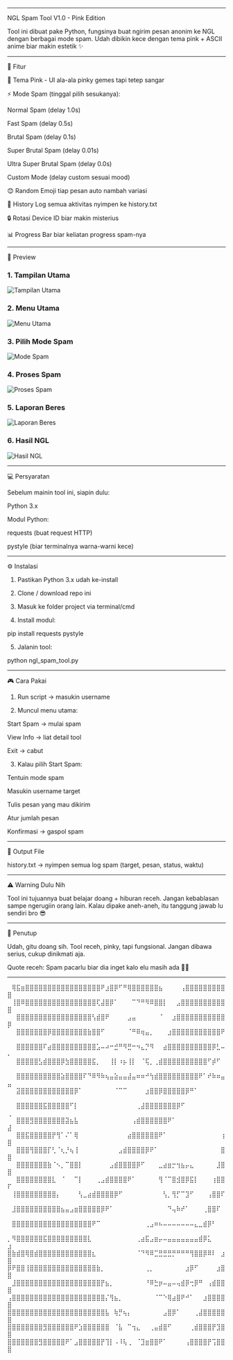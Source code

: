 
---

NGL Spam Tool V1.0 - Pink Edition





Tool ini dibuat pake Python, fungsinya buat ngirim pesan anonim ke NGL dengan berbagai mode spam. Udah dibikin kece dengan tema pink + ASCII anime biar makin estetik ✨


---

🎯 Fitur

🎨 Tema Pink - UI ala-ala pinky gemes tapi tetep sangar

⚡ Mode Spam (tinggal pilih sesukanya):

Normal Spam (delay 1.0s)

Fast Spam (delay 0.5s)

Brutal Spam (delay 0.1s)

Super Brutal Spam (delay 0.01s)

Ultra Super Brutal Spam (delay 0.0s)

Custom Mode (delay custom sesuai mood)


😊 Random Emoji tiap pesan auto nambah variasi

📝 History Log semua aktivitas nyimpen ke history.txt

🔒 Rotasi Device ID biar makin misterius

📊 Progress Bar biar keliatan progress spam-nya



---

👀 Preview  

### 1. Tampilan Utama  
![Tampilan Utama](assets/preview-1.jpg)  

### 2. Menu Utama  
![Menu Utama](assets/preview-2.jpg)  

### 3. Pilih Mode Spam  
![Mode Spam](assets/preview-3.jpg)  

### 4. Proses Spam  
![Proses Spam](assets/preview-4.jpg)  

### 5. Laporan Beres  
![Laporan Beres](assets/preview-5.jpg)  

### 6. Hasil NGL  
![Hasil NGL](assets/preview-6.jpg)


---

💻 Persyaratan

Sebelum mainin tool ini, siapin dulu:

Python 3.x

Modul Python:

requests (buat request HTTP)

pystyle (biar terminalnya warna-warni kece)



---

⚙️ Instalasi

1. Pastikan Python 3.x udah ke-install


2. Clone / download repo ini


3. Masuk ke folder project via terminal/cmd


4. Install modul:

pip install requests pystyle


5. Jalanin tool:

python ngl_spam_tool.py



---

🎮 Cara Pakai

1. Run script → masukin username


2. Muncul menu utama:

Start Spam → mulai spam

View Info → liat detail tool

Exit → cabut



3. Kalau pilih Start Spam:

Tentuin mode spam

Masukin username target

Tulis pesan yang mau dikirim

Atur jumlah pesan

Konfirmasi → gaspol spam


---

📂 Output File

history.txt → nyimpen semua log spam (target, pesan, status, waktu)


---

⚠️ Warning Dulu Nih

Tool ini tujuannya buat belajar doang + hiburan receh.
Jangan kebablasan sampe ngerugiin orang lain.
Kalau dipake aneh-aneh, itu tanggung jawab lu sendiri bro 😎


---

🐒 Penutup

Udah, gitu doang sih. Tool receh, pinky, tapi fungsional.
Jangan dibawa serius, cukup dinikmati aja.

Quote receh: Spam pacarlu biar dia inget kalo elu masih ada 🗿💔


---

⠀⢿⣯⣶⣿⣿⣿⣿⣿⣿⣿⣿⣿⣿⣿⣿⣿⣿⣿⣿⣿⠟⣰⣿⡿⠋⠛⢿⣿⣿⣿⣿⣿⣿⣦⠀⠀⠀⠀⢠⣿⣿⣿⣿⣿⣿⣿⣿⣿⣿
⠀⢸⣿⠿⣿⣿⣿⣿⣿⣿⣿⣿⣿⣿⣿⣿⣿⣿⣿⣿⢏⣼⣿⡿⠁⠀⠀⠀⠉⠙⠛⠻⠿⣿⣿⡇⠀⠀⣠⣿⣿⣿⣿⣿⣿⣿⣿⣿⣿⣿
⠀⠀⣿⣿⣿⣿⣿⣿⣿⣿⣿⣿⣿⣿⣿⣿⣿⣿⣿⢣⣾⣿⠟⠀⠀⠀⠀⣠⣤⠀⠀⠀⠀⠀⠈⠀⠀⣰⣿⣿⣿⣿⣿⣿⣿⣿⣿⣿⣿⡿
⠀⠀⣿⣿⣿⣿⣿⣿⣿⡿⣿⣿⣿⣿⣿⣿⣿⣿⣷⣿⣿⠋⠀⠀⠀⠀⠀⠈⠛⠿⢶⣤⡀⠀⠀⠀⣰⣿⣿⣿⣿⣿⣿⣿⣿⣿⣿⣿⠟⠀
⠀⠀⣿⣿⣿⣿⣿⣿⠏⣴⣿⣿⣿⣿⣿⣿⣿⣿⣿⣿⣡⠤⠴⠒⣚⠛⠻⣛⠒⠲⣄⡙⠻⠀⠀⣴⣿⣿⣿⣿⣿⣿⣿⣿⣿⣿⡿⣃⠤⠄
⠀⠀⣿⣿⣿⣿⣿⣣⣾⣿⣿⣿⡿⣳⣿⣿⣿⣿⣿⣯⡀⠀⠀⢸⡇⠰⡦⢸⡇⠀⠈⢯⡀⢀⣾⣿⣿⣿⣿⣿⣿⣿⣿⣿⣿⠋⡾⠋⠀⠀
⠀⠀⣿⣿⣿⣿⣿⣿⣿⣿⣿⣿⣵⣿⣿⣿⣿⠏⠙⠿⠻⠷⢦⣤⣵⣤⣤⣼⣤⠶⠶⠚⢳⣾⣿⣿⣿⣿⣿⣿⣿⣿⣿⠟⠁⠞⠷⠶⣤⣤
⠀⠀⣽⣿⣿⣿⣿⣿⣿⣿⣿⣿⣿⣿⣿⡿⠁⠀⠀⠀⠀⠀⠀⠀⠈⠉⠉⠀⠀⠀⠀⣰⣿⣿⡿⣿⣿⣿⣿⣿⡿⠛⠁⠀⠀⠀⠀⠀⠀⠀
⠀⠀⣿⣿⣿⣿⣿⣿⣯⣿⣿⣿⣿⣿⠋⡇⠀⠀⠀⠀⠀⠀⠀⠀⠀⠀⠀⠀⠀⢀⣼⣿⣿⣿⣿⣿⣿⣿⡿⠋⠀⠀⠀⠀⠀⠀⠀⠀⠀⢀
⠀⠀⣿⣿⣿⣻⣿⣿⣿⣿⣿⣿⣿⣽⣦⣧⠀⠀⠀⠀⠀⠀⠀⠀⠀⠀⠀⠀⢠⣾⣿⣿⣿⣿⣿⣿⠟⠁⠀⠀⠀⠀⠀⠀⠀⠀⠀⠀⠀⣼
⠀⠀⣿⣿⣯⣿⣿⣿⣿⣿⡟⢻⠁⠌⠁⢿⠀⠀⠀⠀⠀⠀⠀⠀⠀⠀⠀⣴⣿⣿⣿⣿⣿⣿⠟⠁⠀⠀⠀⠀⠀⠀⠀⠀⠀⠀⠀⠀⢰⣿
⠀⠀⣿⣿⣿⢻⣿⣿⣿⡏⢃⠈⢆⡘⢦⢸⠀⠀⠀⠀⠀⠀⠀⠀⠀⣠⣾⣿⣿⣿⣿⡿⠟⠁⠀⠀⠀⠀⠀⠀⠀⠀⠀⠀⠀⠀⠀⠀⣿⣿
⠀⠀⣿⣿⣿⣿⣿⣿⣿⣷⠈⠢⡀⠉⣿⣿⡇⠀⠀⠀⠀⠀⠀⣠⣾⣿⣿⣿⣿⡿⠋⠀⠀⠀⣀⣴⣶⡒⢲⣦⡤⣄⠀⠀⠀⠀⠀⣸⣿⣿
⠀⠀⣿⣿⣿⣿⣿⣿⣿⣿⣇⠀⠈⠀⠀⠉⡇⠀⠀⠀⢀⣠⣾⣿⣿⣿⣿⠟⠁⠀⠀⠀⠀⠀⢻⠈⠉⣿⣺⣿⡿⣯⡇⠀⠀⠀⢰⣿⣿⠏
⠀⢸⣿⣿⣿⣿⣿⣿⣿⣿⣿⡄⠀⠀⠀⠀⢣⣀⣴⣾⣿⣿⣿⣿⡿⠋⠀⠀⠀⠀⠀⠀⠀⠀⠀⢣⡀⢻⡋⠉⣹⠋⠀⠀⠀⢠⣿⣿⠏⠀
⠀⣸⣿⣿⣿⣿⣿⣿⣿⣿⣿⣿⣦⣤⣠⣶⣿⣿⣿⣿⣿⡿⠟⠁⠀⠀⠀⠀⠀⠀⠀⠀⠀⠀⠀⠀⠙⢤⠷⠞⠁⠀⠀⠀⢀⣿⣿⠏⠀⠀
⠀⣿⣿⣿⣿⣿⣿⣿⣿⣿⣿⣿⣿⣿⣿⣿⣿⣿⣿⠟⠉⠀⠀⠀⠀⠀⠀⠀⠀⠀⠀⢀⣠⠶⠦⠤⠤⠤⠤⠤⠤⠤⣄⣀⣾⡿⠃⠀⠀⠀
⡀⠻⣿⣿⣿⣿⣿⣿⣯⣿⣿⣿⣿⣿⣿⣿⣿⣿⣇⠀⠀⠀⠀⠀⠀⠀⠀⠀⠀⢀⣴⣯⣠⣶⡤⠤⣤⣤⣤⣤⣤⣤⣤⣾⡿⣅⠀⠀⠀⣰
⣿⣷⣾⣿⢿⣿⣾⣿⣿⣿⣿⣿⣿⣿⣿⣿⣿⣿⣿⣆⠀⠀⠀⠀⠀⠀⠀⠀⠀⠈⠙⠻⠿⣉⣛⣛⣛⡛⠛⠛⠛⢻⣿⣿⡿⠿⠇⠀⣰⣿
⡿⠟⣿⣿⢸⣿⣿⣿⣿⣿⣿⣿⣿⣿⣿⣿⣿⣿⣿⣿⣷⡀⠀⠀⠀⠀⠀⠀⠀⠀⠀⢀⡀⠀⠀⠀⠀⠀⠀⠀⣰⡿⠋⠀⠀⠀⠀⣰⣿⣿
⠀⣸⣿⣿⣿⣿⣿⣿⣿⣿⣿⣿⣿⣿⣿⣿⣿⣿⣿⣿⣿⡟⣦⡀⠀⠀⠀⠀⠀⠀⠀⠘⠿⣓⡶⠤⣤⠤⢤⣾⡿⢒⡿⠛⠀⢠⣾⣿⣿⣿
⢠⣿⣿⣿⣿⣿⣿⣿⣿⣿⣿⣿⣿⣿⣿⣿⣿⣿⣿⣿⣿⣿⡌⢻⣦⡀⠀⠀⠀⠀⠀⠀⠀⠈⠉⠑⢿⣴⣿⠟⠚⠁⠀⠀⣰⣿⣿⣿⣿⣿
⣿⣿⣿⣿⣿⣿⣿⣿⣿⣿⣿⣿⣿⣿⣿⣿⣿⣿⣿⣿⣿⣿⣧⠀⢷⡛⢦⡄⠀⠀⠀⠀⠀⠀⠀⣠⣿⡿⠁⠀⠀⠀⢀⣼⣿⣿⣿⣿⣿⣿
⣿⣿⣿⣿⣿⣿⣿⣿⣻⣿⣿⣿⣿⣿⣿⠟⣱⣿⣿⣿⣿⣿⣿⠀⠈⣧⠀⠉⢲⣄⠀⠀⢀⣤⣾⣿⠋⠀⠀⠀⠀⢀⣾⣿⣿⣿⡟⣹⣿⣿
⣿⣿⣿⣿⣿⣿⣿⣻⣿⣿⣿⣿⣿⠟⠁⣠⣿⣿⣿⣿⣿⡟⢹⡇⠠⠸⢧⢀⠀⠈⣹⣶⣿⣿⠟⠁⠀⠀⠀⠀⢠⣿⣿⣿⣿⡟⢩⣿⣿⣿